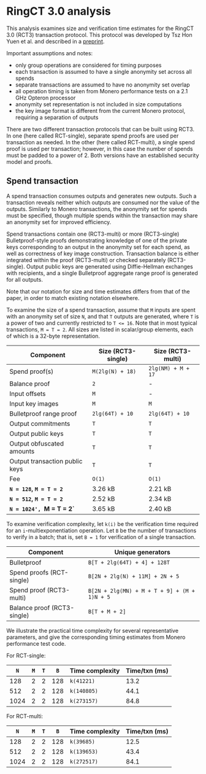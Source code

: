 # RingCT 3.0 analysis

This analysis examines size and verification time estimates for the RingCT 3.0 (RCT3) transaction protocol. This protocol was developed by Tsz Hon Yuen et al. and described in a [preprint](https://eprint.iacr.org/2019/508).

Important assumptions and notes:
- only group operations are considered for timing purposes
- each transaction is assumed to have a single anonymity set across all spends
- separate transactions are assumed to have no anonymity set overlap
- all operation timing is taken from Monero performance tests on a 2.1 GHz Opteron processor
- anonymity set representation is not included in size computations
- the key image format is different from the current Monero protocol, requiring a separation of outputs

There are two different transaction protocols that can be built using RCT3. In one (here called RCT-single), separate spend proofs are used per transaction as needed. In the other (here called RCT-multi), a single spend proof is used per transaction; however, in this case the number of spends must be padded to a power of 2. Both versions have an established security model and proofs.

## Spend transaction

A spend transaction consumes outputs and generates new outputs. Such a transaction reveals neither which outputs are consumed nor the value of the outputs. Similarly to Monero transactions, the anonymity set for spends must be specified, though multiple spends within the transaction may share an anonymity set for improved efficiency.

Spend transactions contain one (RCT3-multi) or more (RCT3-single) Bulletproof-style proofs demonstrating knowledge of one of the private keys corresponding to an output in the anonymity set for each spend, as well as correctness of key image construction. Transaction balance is either integrated within the proof (RCT3-multi) or checked separately (RCT3-single). Output public keys are generated using Diffie-Hellman exchanges with recipients, and a single Bulletproof aggregate range proof is generated for all outputs.

Note that our notation for size and time estimates differs from that of the paper, in order to match existing notation elsewhere.

To examine the size of a spend transaction, assume that `M` inputs are spent with an anonymity set of size `N`, and that `T` outputs are generated, where `T` is a power of two and currently restricted to `T <= 16`. Note that in most typical transactions, `M = T = 2`. All sizes are listed in scalar/group elements, each of which is a 32-byte representation.

Component | Size (RCT3-single) | Size (RCT3-multi)
--------- | ------------------ | -----------------
Spend proof(s) | `M(2lg(N) + 18)` | `2lg(NM) + M + 17`
Balance proof | `2` | -
Input offsets | `M` | -
Input key images | `M` | `M`
Bulletproof range proof | `2lg(64T) + 10` | `2lg(64T) + 10`
Output commitments | `T` | `T`
Output public keys | `T` | `T`
Output obfuscated amounts | `T` | `T`
Output transaction public keys | `T` | `T`
Fee | `O(1)` | `O(1)`
**`N = 128`, `M = T = 2`** | 3.26 kB | 2.21 kB
**`N = 512`, `M = T = 2`** | 2.52 kB | 2.34 kB
**`N = 1024', `M = T = 2`** | 3.65 kB | 2.40 kB

To examine verification complexity, let `k(i)` be the verification time required for an `i`-multiexponentiation operation. Let `B` be the number of transactions to verify in a batch; that is, set `B = 1` for verification of a single transaction.

Component | Unique generators
--------- | -----------------
Bulletproof | `B[T + 2lg(64T) + 4] + 128T`
Spend proofs (RCT-single) | `B[2N + 2lg(N) + 11M] + 2N + 5`
Spend proof (RCT3-multi) | `B[2N + 2lg(MN) + M + T + 9] + (M + 1)N + 5`
Balance proof (RCT3-single) | `B[T + M + 2]`

We illustrate the practical time complexity for several representative parameters, and give the corresponding timing estimates from Monero performance test code.

For RCT-single:

`N` | `M` | `T` | `B` | Time complexity | Time/txn (ms)
--- | --- | --- | --- | --------------- | -------------
128 |   2 |   2 | 128 | `k(41221)`      | 13.2
512 |   2 |   2 | 128 | `k(140805)`     | 44.1
1024|   2 |   2 | 128 | `k(273157)`     | 84.8

For RCT-multi:

`N` | `M` | `T` | `B` | Time complexity | Time/txn (ms)
--- | --- | --- | --- | --------------- | -------------
128 |   2 |   2 | 128 | `k(39685)`      | 12.5
512 |   2 |   2 | 128 | `k(139653)`     | 43.4
1024|   2 |   2 | 128 | `k(272517)`     | 84.1
